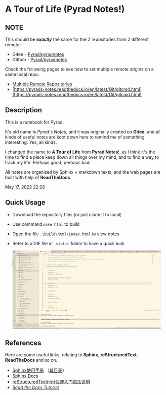 # A Tour of Life (Pyrad Notes!)

## NOTE

This should be ***exactly*** the same for the 2 repositories from 2 different remote:

- Gitee - [Pyrad/pyradnotes](https://gitee.com/pyrad/pyradnotes)
- Github - [Pyrad/pyradnotes](https://github.com/Pyrad/pyradnotes)

Check the following pages to see how to set multiple remote origins on a same local repo:

- [Multiple Remote Repositories](https://pyrad.github.io/2022/05/16/multiple-remote-repositories/#more)
- [https://pyrads-notes.readthedocs.io/en/latest/Git/gitcmd.html](https://pyrads-notes.readthedocs.io/en/latest/Git/gitcmd.html)



## Description

This is a notebook for Pyrad. 

It's old name is *Pyrad's Notes*, and it was originally created on **Gitee**, and all kinds of useful notes are kept down here to remind me of something interesting. Yes, all kinds.

I changed the name to **A Tour of Life** from **Pyrad Notes!**, as I think it's the time to find a place keep down all things over my mind, and to find a way to track my life. Perhaps good, perhaps bad.

All notes are organized by Sphinx + markdown texts, and the web pages are built with help of **ReadTheDocs**.

May 17, 2022 22:28

## Quick Usage

- Download the repository files (or just clone it to local)

- Use command `make html` to build

- Open the file `.\build\html\index.html` to view notes

- Refer to a GIF file in `_static` folder to have a quick look

  ![](./source/_static/HowToBuildNotes.gif)

## References

Here are some useful links, relating to **Sphinx**, **reStructuredText**, **ReadTheDocs** and so on.

- [Sphinx使用手册](https://zh-sphinx-doc.readthedocs.io/en/latest/index.html) （[其目录](https://zh-sphinx-doc.readthedocs.io/en/latest/contents.html)）
- [Sphinx Docs](http://www.sphinxsearch.com/docs/)
- [reStructuredText(rst)快速入门语法说明](https://www.jianshu.com/p/1885d5570b37)
- [*Read the Docs* Tutorial](https://docs.readthedocs.io/en/stable/tutorial/)
